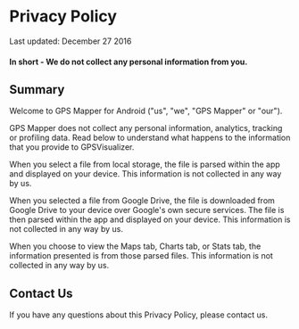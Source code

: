 # Privacy Policy

Last updated: December 27 2016

#### In short - We do not collect any personal information from you.   

## Summary

Welcome to GPS Mapper for Android ("us", "we", "GPS Mapper" or "our").

GPS Mapper does not collect any personal information, analytics, tracking or profiling data.  Read below to understand what happens to the information that you provide to GPSVisualizer.

When you select a file from local storage, the file is parsed within the app and displayed on your device.  This information is not collected in any way by us.

When you selected a file from Google Drive, the file is downloaded from Google Drive to your device over Google's own secure services.  The file is then parsed within the app and displayed on your device. This information is not collected in any way by us.

When you choose to view the Maps tab, Charts tab, or Stats tab, the information presented is from those parsed files.   This information is not collected in any way by us.


## Contact Us

If you have any questions about this Privacy Policy, please contact us.